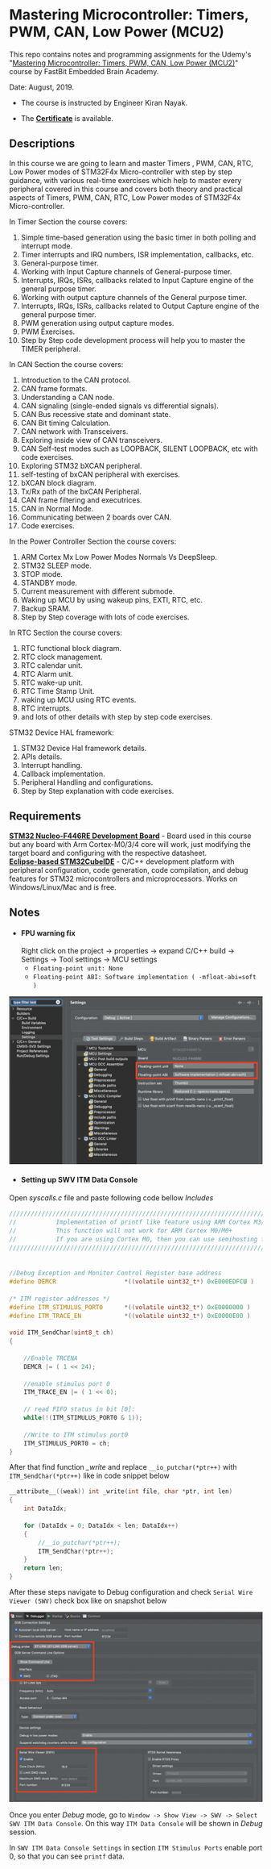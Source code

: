 
# Mastering Microcontroller: Timers, PWM, CAN, Low Power (MCU2)

This repo contains notes and programming assignments for the Udemy's "[Mastering Microcontroller: Timers, PWM, CAN, Low Power (MCU2)](https://www.udemy.com/course/microcontroller-programming-stm32-timers-pwm-can-bus-protocol/)" course by FastBit Embedded Brain Academy.

Date: August, 2019.

- The course is instructed by Engineer Kiran Nayak.

- The [**Certificate**](https://github.com/renatosoriano/Udemy-Embedded-Course4_Mastering-Microcontroller-Timers-PWM-CAN-Low-Power-MCU2/blob/main/Certificate.pdf) is available. 

## Descriptions

In this course we are going to learn and master Timers , PWM, CAN, RTC, Low Power modes of STM32F4x Micro-controller with step by step guidance, with various real-time exercises which help to master every peripheral covered in this course and covers both theory and practical aspects of Timers, PWM, CAN, RTC, Low Power modes of STM32F4x Micro-controller.

In Timer Section the course covers:
1. Simple time-based generation using the basic timer in both polling and interrupt mode.
2. Timer interrupts and IRQ numbers, ISR implementation, callbacks, etc.
3. General-purpose timer.
4. Working with Input Capture channels of General-purpose timer.
5. Interrupts, IRQs, ISRs, callbacks related to Input Capture engine of the general purpose timer.
6. Working with output capture channels of the General purpose timer.
7. Interrupts, IRQs, ISRs, callbacks related to Output Capture engine of the general purpose timer.
8. PWM generation using output capture modes.
9. PWM Exercises.
10. Step by Step code development process will help you to master the TIMER peripheral.

In CAN Section the course covers:
1. Introduction to the CAN protocol.
2. CAN frame formats.
3. Understanding a CAN node.
4. CAN signaling (single-ended signals vs differential signals).
5. CAN Bus recessive state and dominant state.
6. CAN Bit timing Calculation.
7. CAN network with Transceivers.
8. Exploring inside view of CAN transceivers.
9. CAN Self-test modes such as LOOPBACK, SILENT LOOPBACK, etc with code exercises.
10. Exploring STM32 bXCAN peripheral.
11. self-testing of bxCAN peripheral with exercises.
12. bXCAN block diagram.
13. Tx/Rx path of the bxCAN Peripheral.
14. CAN frame filtering and executrices.
15. CAN in Normal Mode.
16. Communicating between 2 boards over CAN.
17. Code exercises.

In the Power Controller Section the course covers:
1. ARM Cortex Mx Low Power Modes Normals Vs DeepSleep.
2. STM32 SLEEP mode.
3. STOP mode.
4. STANDBY mode.
5. Current measurement with different submode.
6. Waking up MCU by using wakeup pins, EXTI, RTC, etc.
7. Backup SRAM.
8. Step by Step coverage with lots of code exercises.

In RTC Section the course covers:
1. RTC functional block diagram.
2. RTC clock management.
3. RTC calendar unit.
4. RTC Alarm unit.
5. RTC wake-up unit.
6. RTC Time Stamp Unit.
7. waking up MCU using RTC events.
8. RTC interrupts.
9. and lots of other details with step by step code exercises.

STM32 Device HAL framework:
1. STM32 Device Hal framework details.
2. APIs details.
3. Interrupt handling.
4. Callback implementation.
5. Peripheral Handling and configurations.
6. Step by Step explanation with code exercises.

## Requirements

**[STM32 Nucleo-F446RE Development Board](https://www.st.com/en/evaluation-tools/nucleo-f446re.html#overview)** - Board used in this course but any board with Arm Cortex-M0/3/4 core will work, just modifying the target board and configuring with the respective datasheet. \
**[Eclipse-based STM32CubeIDE](https://www.st.com/en/development-tools/stm32cubeide.html)** - C/C++ development platform with peripheral configuration, code generation, code compilation, and debug features for STM32 microcontrollers and microprocessors. Works on Windows/Linux/Mac and is free.

## Notes
* #### FPU warning fix
    Right click on the project -> properties -> expand C/C++ build -> Settings -> Tool settings -> MCU settings
  * `Floating-point unit: None`
  * `Floating-point ABI: Software implementation ( -mfloat-abi=soft )`

![FPU_warning.png](https://github.com/renatosoriano/Udemy-Embedded-Course1_Microcontroller-Embedded-C-Programming-Absolute-Beginners/blob/main/Images/FPU_warning.png)

* #### Setting up SWV ITM Data Console

Open *syscalls.c* file and paste following code bellow *Includes*

```c
/////////////////////////////////////////////////////////////////////////////////////////////////////////
//           Implementation of printf like feature using ARM Cortex M3/M4/ ITM functionality
//           This function will not work for ARM Cortex M0/M0+
//           If you are using Cortex M0, then you can use semihosting feature of openOCD
/////////////////////////////////////////////////////////////////////////////////////////////////////////


//Debug Exception and Monitor Control Register base address
#define DEMCR                   *((volatile uint32_t*) 0xE000EDFCU )

/* ITM register addresses */
#define ITM_STIMULUS_PORT0   	*((volatile uint32_t*) 0xE0000000 )
#define ITM_TRACE_EN          	*((volatile uint32_t*) 0xE0000E00 )

void ITM_SendChar(uint8_t ch)
{

	//Enable TRCENA
	DEMCR |= ( 1 << 24);

	//enable stimulus port 0
	ITM_TRACE_EN |= ( 1 << 0);

	// read FIFO status in bit [0]:
	while(!(ITM_STIMULUS_PORT0 & 1));

	//Write to ITM stimulus port0
	ITM_STIMULUS_PORT0 = ch;
}
```


After that find function *_write* and replace `__io_putchar(*ptr++)` with `ITM_SendChar(*ptr++)` like in code snippet below
```c
__attribute__((weak)) int _write(int file, char *ptr, int len)
{
	int DataIdx;

	for (DataIdx = 0; DataIdx < len; DataIdx++)
	{
		//__io_putchar(*ptr++);
		ITM_SendChar(*ptr++);
	}
	return len;
}
```

After these steps navigate to Debug configuration and check `Serial Wire Viewer (SWV)` check box like on snapshot below

![Debugger.png](https://github.com/renatosoriano/Udemy-Embedded-Course1_Microcontroller-Embedded-C-Programming-Absolute-Beginners/blob/main/Images/Debugger.png)

Once you enter *Debug* mode, go to `Window -> Show View -> SWV -> Select SWV ITM Data Console`. On this way `ITM Data Console` will be shown in *Debug* session.


In `SWV ITM Data Console Settings` in section `ITM Stimulus Ports` enable port 0, so that you can see `printf` data.



